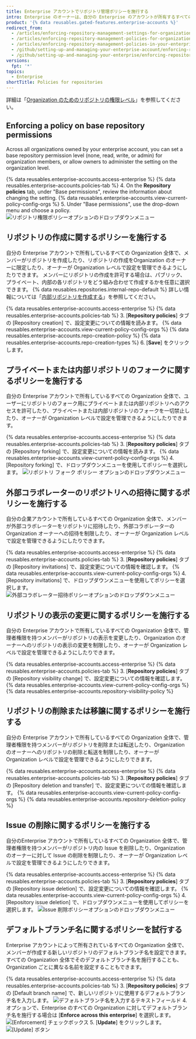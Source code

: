 ```yaml
---
title: Enterprise アカウントでリポジトリ管理ポリシーを施行する
intro: Enterprise のオーナーは、自分の Enterprise のアカウントが所有するすべての Organization に対して特定のリポジトリの管理ポリシーを強制したり、Organization ごとのポリシーの設定を許可したりすることができます。
product: '{% data reusables.gated-features.enterprise-accounts %}'
redirect_from:
  - /articles/enforcing-repository-management-settings-for-organizations-in-your-business-account/
  - /articles/enforcing-repository-management-policies-for-organizations-in-your-enterprise-account/
  - /articles/enforcing-repository-management-policies-in-your-enterprise-account
  - /github/setting-up-and-managing-your-enterprise-account/enforcing-repository-management-policies-in-your-enterprise-account
  - /github/setting-up-and-managing-your-enterprise/enforcing-repository-management-policies-in-your-enterprise-account
versions:
  fpt: '*'
topics:
  - Enterprise
shortTitle: Policies for repositories
---
```


詳細は「[Organization のためのリポジトリの権限レベル](/articles/repository-permission-levels-for-an-organization)」を参照してください。

## Enforcing a policy on base repository permissions

Across all organizations owned by your enterprise account, you can set a base repository permission level (none, read, write, or admin) for organization members, or allow owners to administer the setting on the organization level.

{% data reusables.enterprise-accounts.access-enterprise %}
{% data reusables.enterprise-accounts.policies-tab %}
4. On the **Repository policies** tab, under "Base permissions", review the information about changing the setting. {% data reusables.enterprise-accounts.view-current-policy-config-orgs %}
5. Under "Base permissions", use the drop-down menu and choose a policy. ![リポジトリ権限ポリシーオプションのドロップダウンメニュー](/assets/images/help/business-accounts/repository-permissions-policy-drop-down.png)

## リポジトリの作成に関するポリシーを施行する

自分の Enterprise アカウントで所有しているすべての Organization 全体で、メンバーがリポジトリを作成したり、リポジトリの作成をOrganization のオーナーに限定したり、オーナーが Organization レベルで設定を管理できるようにしたりできます。 メンバーにリポジトリの作成を許可する場合は、パブリック、プライベート、内部の各リポジトリをどう組み合わせて作成するかを任意に選択できます。 {% data reusables.repositories.internal-repo-default %} 詳しい情報については「[内部リポジトリを作成する](/articles/creating-an-internal-repository)」を参照してください。

{% data reusables.enterprise-accounts.access-enterprise %}
{% data reusables.enterprise-accounts.policies-tab %}
3. [**Repository policies**] タブの [Repository creation] で、設定変更についての情報を読みます。 {% data reusables.enterprise-accounts.view-current-policy-config-orgs %}
{% data reusables.enterprise-accounts.repo-creation-policy %}
{% data reusables.enterprise-accounts.repo-creation-types %}
6. [**Save**] をクリックします。

## プライベートまたは内部リポジトリのフォークに関するポリシーを施行する

自分の Enterprise アカウントで所有しているすべての Organization 全体で、ユーザーにリポジトリのフォーク用にプライベートまたは内部リポジトリへのアクセスを許可したり、プライベートまたは内部リポジトリのフォークを一切禁止したり、オーナーが Organization レベルで設定を管理できるようにしたりできます。

{% data reusables.enterprise-accounts.access-enterprise %}
{% data reusables.enterprise-accounts.policies-tab %}
3. [**Repository policies**] タブの [Repository forking] で、設定変更についての情報を読みます。 {% data reusables.enterprise-accounts.view-current-policy-config-orgs %}
4. [Repository forking] で、ドロップダウンメニューを使用してポリシーを選択します。 ![リポジトリ フォーク ポリシー オプションのドロップダウンメニュー](/assets/images/help/business-accounts/repository-forking-policy-drop-down.png)

## 外部コラボレーターのリポジトリへの招待に関するポリシーを施行する

自分の企業アカウントで所有しているすべての Organization 全体で、メンバーが外部コラボレーターをリポジトリに招待したり、外部コラボレーターの Organization オーナーへの招待を制限したり、オーナーが Organization レベルで設定を管理できるようにしたりできます。

{% data reusables.enterprise-accounts.access-enterprise %}
{% data reusables.enterprise-accounts.policies-tab %}
3. [**Repository policies**] タブの [Repository invitations] で、設定変更についての情報を確認します。 {% data reusables.enterprise-accounts.view-current-policy-config-orgs %}
4. [Repository invitations] で、ドロップダウンメニューを使用してポリシーを選択します。 ![外部コラボレーター招待ポリシーオプションのドロップダウンメニュー](/assets/images/help/business-accounts/repository-invitation-policy-drop-down.png)

## リポジトリの表示の変更に関するポリシーを施行する

自分の Enterprise アカウントで所有しているすべての Organization 全体で、管理者権限を持つメンバーがリポジトリの表示を変更したり、Organization のオーナーへのリポジトリの表示の変更を制限したり、オーナーが Organization レベルで設定を管理できるようにしたりできます。

{% data reusables.enterprise-accounts.access-enterprise %}
{% data reusables.enterprise-accounts.policies-tab %}
3. [**Repository policies**] タブの [Repository visibility change] で、設定変更についての情報を確認します。 {% data reusables.enterprise-accounts.view-current-policy-config-orgs %}
{% data reusables.enterprise-accounts.repository-visibility-policy %}

## リポジトリの削除または移譲に関するポリシーを施行する

自分の Enterprise アカウントで所有しているすべての Organization 全体で、管理者権限を持つメンバーがリポジトリを削除または転送したり、Organization のオーナーへのリポジトリの削除と転送を制限したり、オーナーが Organization レベルで設定を管理できるようにしたりできます。

{% data reusables.enterprise-accounts.access-enterprise %}
{% data reusables.enterprise-accounts.policies-tab %}
3. [**Repository policies**] タブの [Repository deletion and transfer] で、設定変更についての情報を確認します。 {% data reusables.enterprise-accounts.view-current-policy-config-orgs %}
{% data reusables.enterprise-accounts.repository-deletion-policy %}

## Issue の削除に関するポリシーを施行する

自分のEnterprise アカウントで所有しているすべての Organization 全体で、管理者権限を持つメンバーがリポジトリ内の Issue を削除したり、Organization のオーナーに対して Issue の削除を制限したり、オーナーが Organization レベルで設定を管理できるようにしたりできます。

{% data reusables.enterprise-accounts.access-enterprise %}
{% data reusables.enterprise-accounts.policies-tab %}
3. [**Repository policies**] タブの [Repository issue deletion] で、設定変更についての情報を確認します。 {% data reusables.enterprise-accounts.view-current-policy-config-orgs %}
4. [Repository issue deletion] で、ドロップダウンメニューを使用してポリシーを選択します。 ![Issue 削除ポリシーオプションのドロップダウンメニュー](/assets/images/help/business-accounts/repository-issue-deletion-policy-drop-down.png)

## デフォルトブランチ名に関するポリシーを試行する

Enterprise アカウントによって所有されているすべての Organization 全体で、メンバーが作成する新しいリポジトリのデフォルトブランチ名を設定できます。 すべての Organization 全体でそのデフォルトブランチ名を施行することも、Organization ごとに異なる名前を設定することもできます。

{% data reusables.enterprise-accounts.access-enterprise %}
{% data reusables.enterprise-accounts.policies-tab %}
3. [**Repository policies**] タブの [Default branch name] で、新しいリポジトリに使用するデフォルトブランチ名を入力します。 ![デフォルトブランチ名を入力するテキストフィールド](/assets/images/help/business-accounts/default-branch-name-text.png)
4. オプションで、Enterprise のすべての Organization に対してデフォルトブランチ名を施行する場合は [**Enforce across this enterprise**] を選択します。 ![[Enforcement] チェックボックス](/assets/images/help/business-accounts/default-branch-name-enforce.png)
5. [**Update**] をクリックします。 ![[Update] ボタン](/assets/images/help/business-accounts/default-branch-name-update.png)

